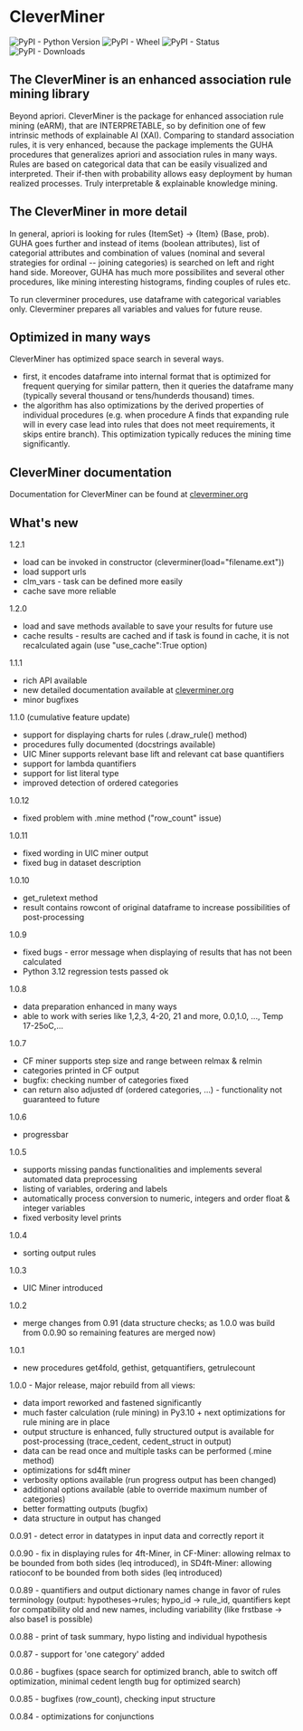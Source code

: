 # CleverMiner

<img alt="PyPI - Python Version" src="https://img.shields.io/pypi/pyversions/cleverminer">
<img alt="PyPI - Wheel" src="https://img.shields.io/pypi/wheel/cleverminer">
<img alt="PyPI - Status" src="https://img.shields.io/pypi/status/cleverminer">
<img alt="PyPI - Downloads" src="https://img.shields.io/pypi/dm/cleverminer">

## The CleverMiner is an enhanced association rule mining library 

Beyond apriori. CleverMiner is the package for enhanced association rule mining (eARM), that are INTERPRETABLE, so by definition   one of few intrinsic methods of explainable AI (XAI). Comparing to standard association rules, it is very enhanced, because the package implements the GUHA procedures that generalizes apriori and association rules in many ways. Rules are based on categorical data that can be easily visualized and interpreted. Their if-then with probability allows easy deployment by human realized processes. Truly interpretable & explainable knowledge mining.

## The CleverMiner in more detail

In general, apriori is looking for rules {ItemSet} -> {Item} (Base, prob). GUHA goes further and instead of items (boolean attributes), list of categorial attributes and combination of values (nominal and several strategies for ordinal -- joining categories) is searched on left and right hand side. Moreover, GUHA has much more possibilites and several other procedures, like mining interesting histograms, finding couples of rules etc.

To run cleverminer procedures, use dataframe with categorical variables only. Cleverminer prepares all variables and values for future reuse.

## Optimized in many ways

CleverMiner has optimized space search in several ways. 

- first, it encodes dataframe into internal format that is optimized for frequent querying for similar pattern, then it queries the dataframe many (typically several thousand or tens/hunderds thousand) times. 
- the algorithm has also optimizations by the derived properties of individual procedures (e.g. when procedure A finds that expanding rule will in every case lead into rules that does not meet requirements, it skips entire branch). This optimization typically reduces the mining time significantly.


## CleverMiner documentation

Documentation for CleverMiner can be found at [cleverminer.org](https://cleverminer.org)

## What's new

1.2.1
 - load can be invoked in constructor (cleverminer(load="filename.ext"))
 - load support urls
 - clm_vars - task can be defined more easily
 - cache save more reliable

1.2.0
 - load and save methods available to save your results for future use
 - cache results - results are cached and if task is found in cache, it is not recalculated again (use "use_cache":True option)

1.1.1 
 - rich API available
 - new detailed documentation available at [cleverminer.org](https://cleverminer.org)
 - minor bugfixes


1.1.0 (cumulative feature update)
 - support for displaying charts for rules (.draw_rule() method)
 - procedures fully documented (docstrings available)
 - UIC Miner supports relevant base lift and relevant cat base quantifiers
 - support for lambda quantifiers
 - support for list literal type
 - improved detection of ordered categories


1.0.12
 - fixed problem with .mine method ("row_count" issue)

1.0.11
 - fixed wording in UIC miner output
 - fixed bug in dataset description

1.0.10
 - get_ruletext method
 - result contains rowcont of original dataframe to increase possibilities of post-processing

1.0.9
 - fixed bugs - error message when displaying of results that has not been calculated
 - Python 3.12 regression tests passed ok

1.0.8
 - data preparation enhanced in many ways
 - able to work with series like 1,2,3, 4-20, 21 and more, 0.0,1.0, ..., Temp 17-25oC,...


1.0.7
 - CF miner supports step size and range between relmax & relmin
 - categories printed in CF output
 - bugfix: checking number of categories fixed
 - can return also adjusted df (ordered categories, ...) - functionality not guaranteed to future

1.0.6
 - progressbar

1.0.5

 - supports missing pandas functionalities and implements several automated data preprocessing
 - listing of variables, ordering and labels
 - automatically process conversion to numeric, integers and order float & integer variables
 - fixed verbosity level prints

1.0.4
 - sorting output rules

1.0.3
 - UIC Miner introduced

1.0.2
 - merge changes from 0.91 (data structure checks; as 1.0.0 was build from 0.0.90 so remaining features are merged now)

1.0.1
 - new procedures get4fold, gethist, getquantifiers, getrulecount

1.0.0 - Major release, major rebuild from all views:
 - data import reworked and fastened significantly
 - much faster calculation (rule mining) in Py3.10 + next optimizations for rule mining are in place
 - output structure is enhanced, fully structured output is available for post-processing (trace_cedent, cedent_struct in output)
 - data can be read once and multiple tasks can be performed (.mine method)
 - optimizations for sd4ft miner
 - verbosity options available (run progress output has been changed)
 - additional options available (able to override maximum number of categories)
 - better formatting outputs (bugfix)
 - data structure in output has changed

0.0.91 - detect error in datatypes in input data and correctly report it

0.0.90 - fix in displaying rules for 4ft-Miner, in CF-Miner: allowing relmax to be bounded from both sides (leq introduced), in SD4ft-Miner: allowing ratioconf to be bounded from both sides (leq introduced)

0.0.89 - quantifiers and output dictionary names change in favor of rules terminology (output: hypotheses->rules; hypo_id -> rule_id, quantifiers kept 
for compatibility old and new names, including variability (like frstbase -> also base1 is possible)

0.0.88 - print of task summary, hypo listing and individual hypothesis

0.0.87 - support for 'one category' added

0.0.86 - bugfixes (space search for optimized branch, able to switch off optimization, minimal cedent length bug for optimized search)

0.0.85 - bugfixes (row_count), checking input structure

0.0.84 - optimizations for conjunctions

 


